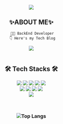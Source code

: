<p align="center">
<!--   <img src="https://capsule-render.vercel.app/api?type=waving&color=FFE08C&height=300&section=header&text=Dahee Kim&fontSize=70" />  -->
 <img src="https://capsule-render.vercel.app/api?type=waving&color=FAF4C0&height=300&section=header&text=Dahee Kim&fontSize=70" />
<!--  <img width="100%" Height="350" src="https://user-images.githubusercontent.com/109140708/179472217-272e0612-e8f4-4630-a892-23298574492a.jpg"/>-->
</p>





<!--
<p align="center">
  <img src="https://capsule-render.vercel.app/api?type=waving&color=FFE08C&height=300&section=header&text=Dahee Kim&fontSize=70" />
</p>
**dahee-05/dahee-05** is a ✨ _special_ ✨ repository because its `README.md` (this file) appears on your GitHub profile.

Here are some ideas to get you started:

- 🔭 I’m currently working on ...
- 🌱 I’m currently learning ...
- 👯 I’m looking to collaborate on ...
- 🤔 I’m looking for help with ...
- 💬 Ask me about ...
- 📫 How to reach me: ...
- 😄 Pronouns: ...
- ⚡ Fun fact: ... 👋
<h3>Hi, I'm dahee Kim👋</h3>
-->
  <div align="center">
    <h2>✨ABOUT ME✨</h2>

     👩‍💻 BackEnd Developer
     👇 Here's my Tech Blog
 </div>
 
   <p align="center"><a href="https://dadada-h.tistory.com/"><img 
    src="https://img.shields.io/badge/Tech Blog-FF9800?style=flat-square&logo=Bloglovin&logoColor=white&link=https://dadada-h.tistory.com/"/></a> 
  <br><br>

  <div align="center">
    <h2>🛠️ Tech Stacks 🛠️</h2>
  </div>
<p align="center">
  <img src="https://img.shields.io/badge/html5-E34F26?style=for-the-badge&logo=html5&logoColor=white">
  <img src="https://img.shields.io/badge/css3-1572B6?style=for-the-badge&logo=css3&logoColor=white">
  <img src="https://img.shields.io/badge/JAVASCRIPT-F7DF1E?style=for-the-badge&logo=JAVASCRIPT&logoColor=black">
  <img src="https://img.shields.io/badge/BOOTSTRAP-7952B3?style=for-the-badge&logo=BOOTSTRAP&logoColor=white">
  <img src="https://img.shields.io/badge/jquery-0769AD?style=for-the-badge&logo=jquery&logoColor=white">
  <br>

  <img src="https://img.shields.io/badge/java-007396?style=for-the-badge&logo=java&logoColor=white">
  <img src="https://img.shields.io/badge/ORACLE-F80000?style=for-the-badge&logo=ORACLE&logoColor=white">
  <img src="https://img.shields.io/badge/SPRING-6DB33F?style=for-the-badge&logo=SPRING&logoColor=white">
  <img src="https://img.shields.io/badge/apache tomcat-F8DC75?style=for-the-badge&logo=apachetomcat&logoColor=black">
  <br>

  <img src="https://img.shields.io/badge/GITHUB-181717?style=for-the-badge&logo=GITHUB&logoColor=white">
</p><br>

<h3 align=center>

 <!-- ![Anurag's github stats](https://github-readme-stats.vercel.app/api?username=dahee-05&show_icons=true&theme=ayu-mirage )  -->
  ![Top Langs](https://github-readme-stats.vercel.app/api/top-langs/?username=dahee-05&layout=compact&theme=flag-india)
</h3>



